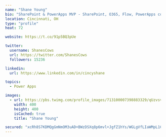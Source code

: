 ```yaml
---
name: "Shane Young"
bio: "SharePoint & PowerApps MVP - SharePoint, O365, Flow, PowerApps consulting? @PowerApps911 | Pure Snark? You found it."
location: Cincinnati, OH
type: "profile"
heat: 72

website: https://t.co/91p5BQ3pUe

twitter:
  username: ShanesCows
  url: https://twitter.com/ShanesCows
  followers: 15236

linkedin:
  url: https://www.linkedin.com/in/cincyshane

topics:
  - Power Apps

images:
  - url: https://pbs.twimg.com/profile_images/713100007398883329/qUzvsvQ3_400x400.jpg
    width: 400
    height: 400
    isCached: true
    title: "Shane Young"

secured: "xcRh8S7KDMQgGmNmOM3uAD+BWzDSXq8p6mvl+JgfZ1hYs/WGLgVfLIaWMpL1CS5GcLvyBrJ81Tm+qSX7EuBuKQnZLouGq6DMSQlNUd5m5smOV/F8VlfWWvaR8UmMqkvMNlL7BjiffTnFoFXnlVIjGPQG+Jc/3zgWfX2f0fY5uVmZybprM23WryiLL0r7+LE3Fq1WNsf5POZyXLidT+1tBOv0GRQ7gDN7d4XQLmFgC4AfhtPy46OhyhXQO7CPlbePL9oXJ5zSaROJmbfcgR0a7xV/U3pMUVvQNpHY2yo/oBFO88LZxMtNErmPkkhkRRjtZOn8BGL7snh02u94e8K8W6Zu3W71zdGkpB+Yp261DQN3L5vqPP+4BXLwfmuIHx4iHS+nkjclGsnbFHTidOXupNI1NCbzKgu4xZL5vB1veFY=;uqJn1zbS43GlzwJFQ39vDQ=="
---
```


